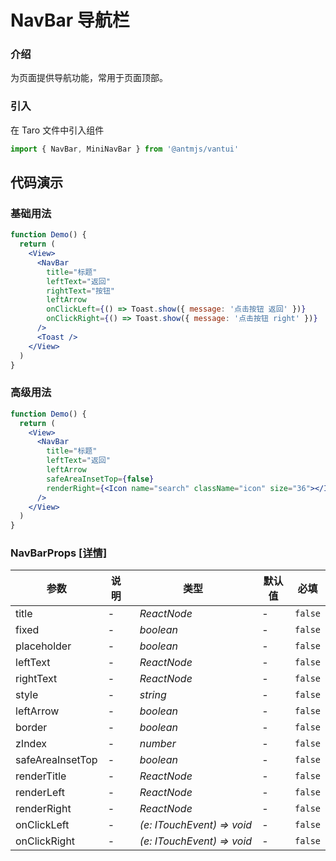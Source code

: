# NavBar 导航栏

### 介绍

为页面提供导航功能，常用于页面顶部。

### 引入

在 Taro 文件中引入组件

```js
import { NavBar, MiniNavBar } from '@antmjs/vantui'
```

## 代码演示

### 基础用法

```jsx
function Demo() {
  return (
    <View>
      <NavBar
        title="标题"
        leftText="返回"
        rightText="按钮"
        leftArrow
        onClickLeft={() => Toast.show({ message: '点击按钮 返回' })}
        onClickRight={() => Toast.show({ message: '点击按钮 right' })}
      />
      <Toast />
    </View>
  )
}
```

### 高级用法

```jsx
function Demo() {
  return (
    <View>
      <NavBar
        title="标题"
        leftText="返回"
        leftArrow
        safeAreaInsetTop={false}
        renderRight={<Icon name="search" className="icon" size="36"></Icon>}
      />
    </View>
  )
}
```

### NavBarProps [[详情]](https://github.com/AntmJS/vantui/tree/main/packages/vantui/types/nav-bar.d.ts)

| 参数             | 说明 | 类型                                                       | 默认值 | 必填    |
| ---------------- | ---- | ---------------------------------------------------------- | ------ | ------- |
| title            | -    | _&nbsp;&nbsp;ReactNode<br/>_                               | -      | `false` |
| fixed            | -    | _&nbsp;&nbsp;boolean<br/>_                                 | -      | `false` |
| placeholder      | -    | _&nbsp;&nbsp;boolean<br/>_                                 | -      | `false` |
| leftText         | -    | _&nbsp;&nbsp;ReactNode<br/>_                               | -      | `false` |
| rightText        | -    | _&nbsp;&nbsp;ReactNode<br/>_                               | -      | `false` |
| style            | -    | _&nbsp;&nbsp;string<br/>_                                  | -      | `false` |
| leftArrow        | -    | _&nbsp;&nbsp;boolean<br/>_                                 | -      | `false` |
| border           | -    | _&nbsp;&nbsp;boolean<br/>_                                 | -      | `false` |
| zIndex           | -    | _&nbsp;&nbsp;number<br/>_                                  | -      | `false` |
| safeAreaInsetTop | -    | _&nbsp;&nbsp;boolean<br/>_                                 | -      | `false` |
| renderTitle      | -    | _&nbsp;&nbsp;ReactNode<br/>_                               | -      | `false` |
| renderLeft       | -    | _&nbsp;&nbsp;ReactNode<br/>_                               | -      | `false` |
| renderRight      | -    | _&nbsp;&nbsp;ReactNode<br/>_                               | -      | `false` |
| onClickLeft      | -    | _&nbsp;&nbsp;(e:&nbsp;ITouchEvent)&nbsp;=>&nbsp;void<br/>_ | -      | `false` |
| onClickRight     | -    | _&nbsp;&nbsp;(e:&nbsp;ITouchEvent)&nbsp;=>&nbsp;void<br/>_ | -      | `false` |
